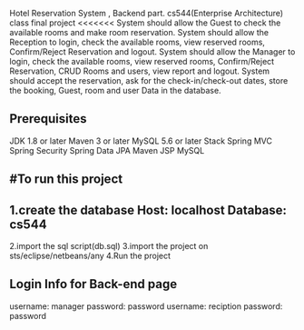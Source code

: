 Hotel Reservation System , Backend part. cs544(Enterprise Architecture) class final project
<<<<<<< System should allow the Guest to check the available rooms and make room reservation. System should allow the Reception to login, check the available rooms, view reserved rooms, Confirm/Reject Reservation and logout. System should allow the Manager to login, check the available rooms, view reserved rooms, Confirm/Reject Reservation, CRUD Rooms and users, view report and logout. System should accept the reservation, ask for the check-in/check-out dates, store the booking, Guest, room and user Data in the database.

Prerequisites
--------------
JDK 1.8 or later
Maven 3 or later
MySQL 5.6 or later
Stack
Spring MVC
Spring Security
Spring Data JPA
Maven
JSP
MySQL

#To run this project 
--------------------
1.create the database 
Host: localhost 
Database: cs544 
-----------------------
2.import the sql script(db.sql) 
3.import the project on sts/eclipse/netbeans/any
4.Run the project

Login Info for Back-end page
---------------------------------
username: manager 
password: password 
username: reciption 
password: password
